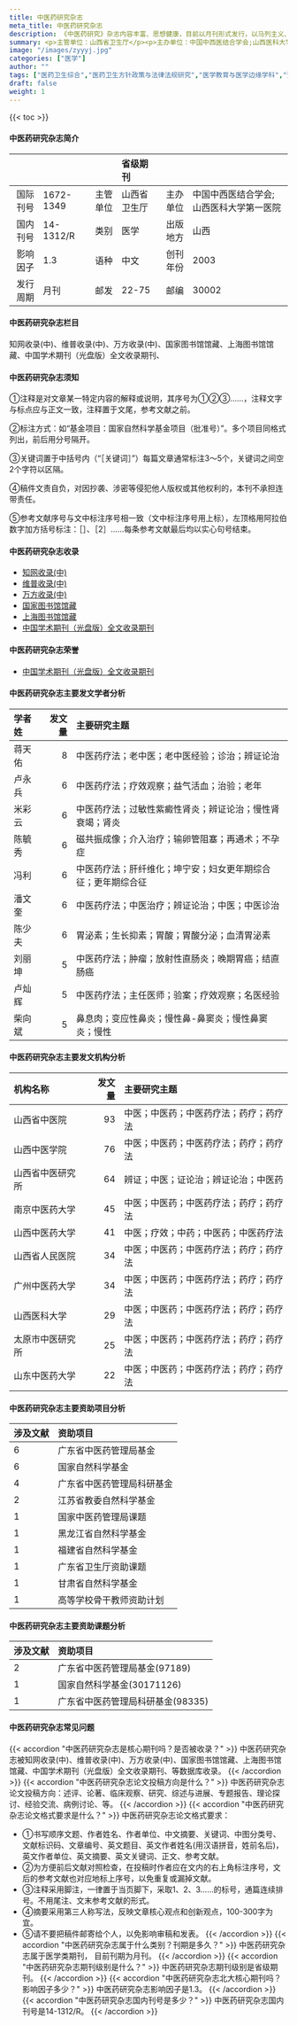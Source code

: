 ```yaml
---
title: 中医药研究杂志
meta_title: 中医药研究杂志
description: 《中医药研究》杂志内容丰富、思想健康，目前以月刊形式发行，以马列主义、思想、邓小平理论和“三个代表”重要思想为指导，贯彻党的教育方针和“双百方针”，刊物对外积极扩大宣传，致力于提高杂志质量与影响。 重要通知：《中医药研究》杂志已正式更名为《中西医结合心脑血管病》杂志。
summary: <p>主管单位：山西省卫生厅</p><p>主办单位：中国中西医结合学会;山西医科大学第一医院</p><p>发行级别：省级期刊</p><p>发行周期：月刊</p>
image: "/images/zyyyj.jpg"
categories: ["医学"]
author: ""
tags: ["医药卫生综合","医药卫生方针政策与法律法规研究","医学教育与医学边缘学科","预防医学与卫生学","中医学","中药学","中西医结合","基础医学","临床医学","感染性疾病及传染病","心血管系统疾病","呼吸系统疾病","消化系统疾病","内分泌腺及全身性疾病","外科学","泌尿科学","妇产科学","儿科学","神经病学","精神病学","肿瘤学","眼科与耳鼻咽喉科","口腔科学","皮肤病与性病","特种医学","急救医学","军事医学与卫生","药学","生物医学工程",]
draft: false
weight: 1
---
```


{{< toc >}}

#### 中医药研究杂志简介
|               |                               |               | 省级期刊        |               |                           |
| ------------: | :---------------------------- | ------------: | :---------------------------- | ------------: | :------------------------ |
| 国际刊号      | 1672-1349   | 主管单位      | 山西省卫生厅     | 主办单位      | 中国中西医结合学会;山西医科大学第一医院     |
| 国内刊号      | 14-1312/R        | 类别          | 医学       | 出版地方      | 山西           |
| 影响因子      | 1.3        | 语种          | 中文             | 创刊年份      | 2003    |
| 发行周期      | 月刊    | 邮发          | 22-75              | 邮编          | 30002      |

#### 中医药研究杂志栏目
<span>知网收录(中)</span>、<span>维普收录(中)</span>、<span>万方收录(中)</span>、<span>国家图书馆馆藏</span>、<span>上海图书馆馆藏</span>、<span>中国学术期刊（光盘版）全文收录期刊</span>、

#### 中医药研究杂志须知
<p><p>
	①注释是对文章某一特定内容的解释或说明，其序号为①②③……，注释文字与标点应与正文一致，注释置于文尾，参考文献之前。
</p><p>
	②标注方式：如“基金项目：国家自然科学基金项目（批准号）”。多个项目同格式列出，前后用分号隔开。
</p><p>
	③关键词置于中括号内（“［关键词］”）每篇文章通常标注3～5个，关键词之间空2个字符以区隔。
</p><p>
	④稿件文责自负，对因抄袭、涉密等侵犯他人版权或其他权利的，本刊不承担连带责任。
</p><p>
	⑤参考文献序号与文中标注序号相一致（文中标注序号用上标），左顶格用阿拉伯数字加方括号标注：［］、［2］……每条参考文献最后均以实心句号结束。
</p></p>


#### 中医药研究杂志收录
<ul>
    <li class="inline-block">
        <a class="bg-theme-light hover:bg-primary dark:bg-darkmode-theme-light dark:hover:bg-darkmode-primary dark:hover:text-dark m-1 block rounded px-3 py-1 hover:text-white" href="#中医药研究杂志收录">
        知网收录(中)
        </a>
    </li>
    <li class="inline-block">
        <a class="bg-theme-light hover:bg-primary dark:bg-darkmode-theme-light dark:hover:bg-darkmode-primary dark:hover:text-dark m-1 block rounded px-3 py-1 hover:text-white" href="#中医药研究杂志收录">
        维普收录(中)
        </a>
    </li>
    <li class="inline-block">
        <a class="bg-theme-light hover:bg-primary dark:bg-darkmode-theme-light dark:hover:bg-darkmode-primary dark:hover:text-dark m-1 block rounded px-3 py-1 hover:text-white" href="#中医药研究杂志收录">
        万方收录(中)
        </a>
    </li>
    <li class="inline-block">
        <a class="bg-theme-light hover:bg-primary dark:bg-darkmode-theme-light dark:hover:bg-darkmode-primary dark:hover:text-dark m-1 block rounded px-3 py-1 hover:text-white" href="#中医药研究杂志收录">
        国家图书馆馆藏
        </a>
    </li>
    <li class="inline-block">
        <a class="bg-theme-light hover:bg-primary dark:bg-darkmode-theme-light dark:hover:bg-darkmode-primary dark:hover:text-dark m-1 block rounded px-3 py-1 hover:text-white" href="#中医药研究杂志收录">
        上海图书馆馆藏
        </a>
    </li>
    <li class="inline-block">
        <a class="bg-theme-light hover:bg-primary dark:bg-darkmode-theme-light dark:hover:bg-darkmode-primary dark:hover:text-dark m-1 block rounded px-3 py-1 hover:text-white" href="#中医药研究杂志收录">
        中国学术期刊（光盘版）全文收录期刊
        </a>
    </li>
</ul>



#### 中医药研究杂志荣誉
<ul>
    <li class="inline-block">
        <a class="bg-theme-light hover:bg-primary dark:bg-darkmode-theme-light dark:hover:bg-darkmode-primary dark:hover:text-dark m-1 block rounded px-3 py-1 hover:text-white" href="#中医药研究杂志荣誉">
        中国学术期刊（光盘版）全文收录期刊
        </a>
    </li>
</ul>





#### 中医药研究杂志主要发文学者分析
| 学者姓                | 发文量                | 主要研究主题          |
| :------------         | --------------------: | :-------------------- |
| 蒋天佑   | 8     | 中医药疗法；老中医；老中医经验；诊治；辨证论治 |
| 卢永兵   | 6     | 中医药疗法；疗效观察；益气活血；治验；老年 |
| 米彩云   | 6     | 中医药疗法；过敏性紫癜性肾炎；辨证论治；慢性肾衰竭；肾炎 |
| 陈毓秀   | 6     | 磁共振成像；介入治疗；输卵管阻塞；再通术；不孕症 |
| 冯利   | 6     | 中医药疗法；肝纤维化；坤宁安；妇女更年期综合征；更年期综合征 |
| 潘文奎   | 6     | 中医药疗法；中医治疗；辨证论治；中医；中医诊治 |
| 陈少夫   | 6     | 胃泌素；生长抑素；胃酸；胃酸分泌；血清胃泌素 |
| 刘丽坤   | 5     | 中医药疗法；肿瘤；放射性直肠炎；晚期胃癌；结直肠癌 |
| 卢灿辉   | 5     | 中医药疗法；主任医师；验案；疗效观察；名医经验 |
| 柴向斌   | 5     | 鼻息肉；变应性鼻炎；慢性鼻-鼻窦炎；慢性鼻窦炎；慢性 |




#### 中医药研究杂志主要发文机构分析
| 机构名称              | 发文量                | 主要研究主题          |
| :------------         | --------------------: | :-------------------- |
| 山西省中医院   | 93     | 中医；中医药；中医药疗法；药疗；药疗法 |
| 山西中医学院   | 76     | 中医；中医药；中医药疗法；药疗；药疗法 |
| 山西省中医研究所   | 64     | 辨证；中医；证论治；辨证论治；中医药 |
| 南京中医药大学   | 45     | 中医；中医药；中医药疗法；药疗；药疗法 |
| 山西中医药大学   | 41     | 中医；疗效；中药；中医药；中医药疗法 |
| 山西省人民医院   | 34     | 中医；中医药；中医药疗法；药疗；药疗法 |
| 广州中医药大学   | 34     | 中医；中医药；中医药疗法；药疗；药疗法 |
| 山西医科大学   | 29     | 中医；中医药；中医药疗法；药疗；药疗法 |
| 太原市中医研究所   | 25     | 中医；中医药；中医药疗法；药疗；药疗法 |
| 山东中医药大学   | 22     | 中医；中医药；中医药疗法；药疗；药疗法 |




#### 中医药研究杂志主要资助项目分析
| 涉及文献              | 资助项目              |
| :------------         | :-------------------- |
| 6   | 广东省中医药管理局基金   |
| 6   | 国家自然科学基金   |
| 4   | 广东省中医药管理局科研基金   |
| 2   | 江苏省教委自然科学基金   |
| 1   | 国家中医药管理局课题   |
| 1   | 黑龙江省自然科学基金   |
| 1   | 福建省自然科学基金   |
| 1   | 广东省卫生厅资助课题   |
| 1   | 甘肃省自然科学基金   |
| 1   | 高等学校骨干教师资助计划   |




#### 中医药研究杂志主要资助课题分析
| 涉及文献              | 资助项目              |
| :------------         | :-------------------- |
| 2   | 广东省中医药管理局基金(97189)   |
| 1   | 国家自然科学基金(30171126)   |
| 1   | 广东省中医药管理局科研基金(98335)   |



#### 中医药研究杂志常见问题
{{< accordion "中医药研究杂志是核心期刊吗？是否被收录？" >}}
中医药研究杂志被知网收录(中)、维普收录(中)、万方收录(中)、国家图书馆馆藏、上海图书馆馆藏、中国学术期刊（光盘版）全文收录期刊、等数据库收录。
{{< /accordion >}}
{{< accordion "中医药研究杂志论文投稿方向是什么？" >}}
中医药研究杂志论文投稿方向：述评、论著、临床观察、研究、综述与进展、专题报告、理论探讨、经验交流、病例讨论、等。
{{< /accordion >}}
{{< accordion "中医药研究杂志论文格式要求是什么？" >}}
中医药研究杂志论文格式要求：
- ①书写顺序文题、作者姓名、作者单位、中文摘要、关键词、中图分类号、文献标识码、文章编号、英文题目、英文作者姓名(用汉语拼音，姓前名后)，英文作者单位、英文摘要、英文关键词、正文、参考文献。
- ②为方便前后文献对照检查，在投稿时作者应在文内的右上角标注序号，文后的参考文献也对应地标上序号，以免重复或漏掉文献。
- ③注释采用脚注，一律置于当页脚下，采取1、2、3……的标号，通篇连续排号。不用尾注、文末参考文献的形式。
- ④摘要采用第三人称写法，反映文章核心观点和创新观点，100-300字为宜。
- ⑤请不要把稿件邮寄给个人，以免影响审稿和发表。
{{< /accordion >}}
{{< accordion "中医药研究杂志属于什么类别？刊期是多久？" >}}
中医药研究杂志属于医学类期刊， 目前刊期为月刊。
{{< /accordion >}}
{{< accordion "中医药研究杂志期刊级别是什么？" >}}
中医药研究杂志期刊级别是省级期刊。
{{< /accordion >}}
{{< accordion "中医药研究杂志北大核心期刊吗？影响因子多少？" >}}
中医药研究杂志影响因子是1.3。
{{< /accordion >}}
{{< accordion "中医药研究杂志国内刊号是多少？" >}}
中医药研究杂志国内刊号是14-1312/R。
{{< /accordion >}}